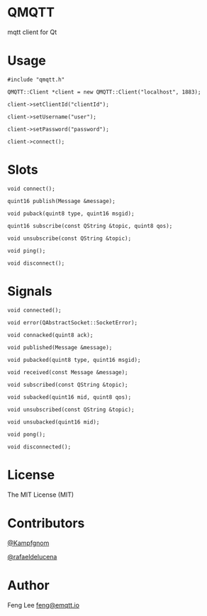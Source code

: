 QMQTT
=====

mqtt client for Qt

Usage
=====

	#include "qmqtt.h"

	QMQTT::Client *client = new QMQTT::Client("localhost", 1883);

	client->setClientId("clientId");

	client->setUsername("user");

	client->setPassword("password");

	client->connect();


Slots
=====

	void connect();

	quint16 publish(Message &message);

	void puback(quint8 type, quint16 msgid);

	quint16 subscribe(const QString &topic, quint8 qos);

	void unsubscribe(const QString &topic);

	void ping();

	void disconnect();

Signals
=======

	void connected();

	void error(QAbstractSocket::SocketError);

	void connacked(quint8 ack);

	void published(Message &message);

	void pubacked(quint8 type, quint16 msgid);

	void received(const Message &message);

	void subscribed(const QString &topic);

	void subacked(quint16 mid, quint8 qos);

	void unsubscribed(const QString &topic);

	void unsubacked(quint16 mid);

	void pong();

	void disconnected();


License
=======

The MIT License (MIT)


Contributors
=============

[@Kampfgnom](https://github.com/Kampfgnom)

[@rafaeldelucena](https://github.com/rafaeldelucena)

Author
======
Feng Lee <feng@emqtt.io>

